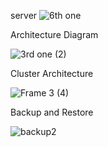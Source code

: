 server
![6th one](https://github.com/user-attachments/assets/099819bf-1c53-4d65-8c4a-300d0b2cb97c)


Architecture Diagram

![3rd one  (2)](https://github.com/user-attachments/assets/ef93fec7-200c-473e-8b8b-629086b469b4)



Cluster Architecture

![Frame 3 (4)](https://github.com/user-attachments/assets/f9558849-53c4-4d21-b6c0-7b836e257e20)

Backup and Restore

![backup2](https://github.com/user-attachments/assets/2ffa1384-a910-4807-85ef-f1995a2aa26b)
